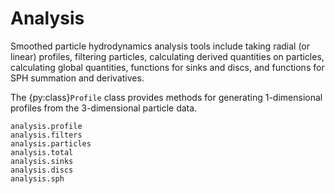# Analysis

Smoothed particle hydrodynamics analysis tools include taking radial (or linear)
profiles, filtering particles, calculating derived quantities on particles,
calculating global quantities, functions for sinks and discs, and functions for
SPH summation and derivatives.

The {py:class}`Profile` class provides methods for generating 1-dimensional
profiles from the 3-dimensional particle data.

```{toctree}
analysis.profile
analysis.filters
analysis.particles
analysis.total
analysis.sinks
analysis.discs
analysis.sph
```
